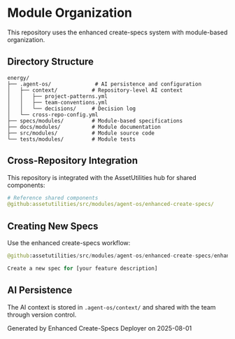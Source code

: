 # Module Organization

This repository uses the enhanced create-specs system with module-based organization.

## Directory Structure

```
energy/
├── .agent-os/              # AI persistence and configuration
│   ├── context/           # Repository-level AI context
│   │   ├── project-patterns.yml
│   │   ├── team-conventions.yml
│   │   └── decisions/     # Decision log
│   └── cross-repo-config.yml
├── specs/modules/         # Module-based specifications
├── docs/modules/          # Module documentation
├── src/modules/           # Module source code
└── tests/modules/         # Module tests
```

## Cross-Repository Integration

This repository is integrated with the AssetUtilities hub for shared components:

```yaml
# Reference shared components
@github:assetutilities/src/modules/agent-os/enhanced-create-specs/
```

## Creating New Specs

Use the enhanced create-specs workflow:

```python
@github:assetutilities/src/modules/agent-os/enhanced-create-specs/enhanced_create_specs_workflow.md

Create a new spec for [your feature description]
```

## AI Persistence

The AI context is stored in `.agent-os/context/` and shared with the team through version control.

Generated by Enhanced Create-Specs Deployer on 2025-08-01
